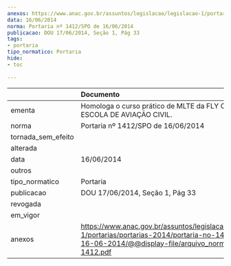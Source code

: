```yaml
---
anexos: https://www.anac.gov.br/assuntos/legislacao/legislacao-1/portarias/portarias-2014/portaria-no-1412-spo-de-16-06-2014/@@display-file/arquivo_norma/PA2014-1412.pdf
data: 16/06/2014
norma: Portaria nº 1412/SPO de 16/06/2014
publicacao: DOU 17/06/2014, Seção 1, Pág 33
tags:
- portaria
tipo_normatico: Portaria
hide: 
- toc 
 
---
```


|                    | Documento                                                                                                                                                         |
|:-------------------|:------------------------------------------------------------------------------------------------------------------------------------------------------------------|
| ementa             | Homologa o curso prático de MLTE da FLY COMPANY ESCOLA DE AVIAÇÃO CIVIL.                                                                                          |
| norma              | Portaria nº 1412/SPO de 16/06/2014                                                                                                                                |
| tornada_sem_efeito |                                                                                                                                                                   |
| alterada           |                                                                                                                                                                   |
| data               | 16/06/2014                                                                                                                                                        |
| outros             |                                                                                                                                                                   |
| tipo_normatico     | Portaria                                                                                                                                                          |
| publicacao         | DOU 17/06/2014, Seção 1, Pág 33                                                                                                                                   |
| revogada           |                                                                                                                                                                   |
| em_vigor           |                                                                                                                                                                   |
| anexos             | https://www.anac.gov.br/assuntos/legislacao/legislacao-1/portarias/portarias-2014/portaria-no-1412-spo-de-16-06-2014/@@display-file/arquivo_norma/PA2014-1412.pdf |